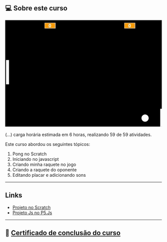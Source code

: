 ## 💻 Sobre este curso

<img src=".github/image_course.gif" alt="Imagem do Jogo Pong">

(...) carga horária estimada em 6 horas, realizando 59 de 59 atividades.

Este curso abordou os seguintes tópicos:

1. Pong no Scratch
2. Iniciando no javascript
3. Criando minha raquete no jogo
4. Criando a raquete do oponente
5. Editando placar e adicionando sons

------
## Links

- <a href="https://scratch.mit.edu/projects/831905696">Projeto no Scratch</a>
- <a href="https://editor.p5js.org/taohansens/full/QWQyWA_Ek">Projeto Js no P5.Js</a>

------
## 📰 <a href="https://unibb.alura.com.br/certificate/f9f4bab5-5cc6-43d4-908b-a03576a6e5d6">Certificado de conclusão do curso</a>





